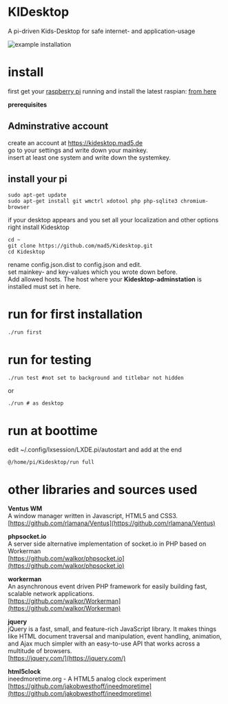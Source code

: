 # KIDesktop
A pi-driven Kids-Desktop for safe internet- and application-usage

![example installation](https://kidesktop.mad5.de/resources/images/kidesktop.jpg)

# install

first get your [raspberry pi](https://www.raspberrypi.org/) running and install the latest raspian: [from here](https://www.raspberrypi.org/downloads/raspbian/)

__prerequisites__

## Adminstrative account 

create an account at https://kidesktop.mad5.de  
go to your settings and write down your mainkey.  
insert at least one system and write down the systemkey.  


## install your pi

	sudo apt-get update
	sudo apt-get install git wmctrl xdotool php php-sqlite3 chromium-browser

if your desktop appears and you set all your localization and other options right install Kidesktop

	cd ~
	git clone https://github.com/mad5/Kidesktop.git
	cd Kidesktop

rename config.json.dist to config.json and edit.  
set mainkey- and key-values which you wrote down before.  
Add allowed hosts. The host where your __Kidesktop-adminstation__ is installed must set in here.  
	
# run for first installation

	./run first

# run for testing

	./run test #not set to background and titlebar not hidden
	
or
	
	./run # as desktop
	
# run at boottime

edit ~/.config/lxsession/LXDE.pi/autostart and add at the end

	@/home/pi/Kidesktop/run full

# other libraries and sources used

__Ventus WM__  
A window manager written in Javascript, HTML5 and CSS3.
[https://github.com/rlamana/Ventus](https://github.com/rlamana/Ventus)

__phpsocket.io__  
A server side alternative implementation of socket.io in PHP based on Workerman  
[https://github.com/walkor/phpsocket.io](https://github.com/walkor/phpsocket.io)

__workerman__  
An asynchronous event driven PHP framework for easily building fast, scalable network applications.  
[https://github.com/walkor/Workerman](https://github.com/walkor/Workerman)

__jquery__  
jQuery is a fast, small, and feature-rich JavaScript library. It makes things like HTML document traversal and manipulation, event handling, animation, and Ajax much simpler with an easy-to-use API that works across a multitude of browsers.  
[https://jquery.com/](https://jquery.com/)

__html5clock__  
ineedmoretime.org - A HTML5 analog clock experiment
[https://github.com/jakobwesthoff/ineedmoretime](https://github.com/jakobwesthoff/ineedmoretime)
